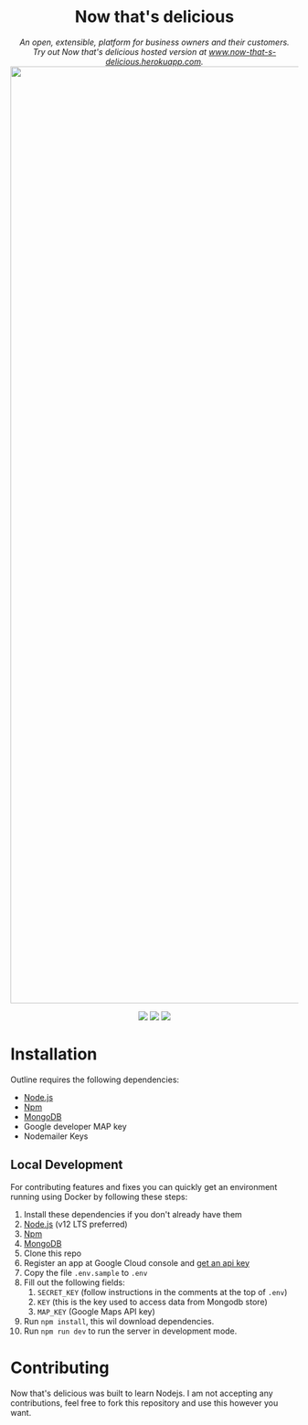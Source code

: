 <h1 align="center">Now that's delicious</h1>
<p align="center">
  <i>An open, extensible, platform for business owners and their customers.<br/>Try out Now that's delicious hosted version at <a href="https://now-that-s-delicious.herokuapp.com/">www.now-that-s-delicious.herokuapp.com</a>.</i>
  <br/>
  <img width="1640" alt="screenshot" src="https://user-images.githubusercontent.com/40148448/112752256-b74a7d00-8fef-11eb-8812-2d9a1aa3a4ee.png">
</p>
<p align="center">
  <img src="https://img.shields.io/github/issues/iamsaumya/Now-that-s-delicious">
  <img src="https://img.shields.io/github/forks/iamsaumya/Now-that-s-delicious">
  <img src="https://img.shields.io/github/stars/iamsaumya/Now-that-s-delicious">
</p>

# Installation

Outline requires the following dependencies:

- [Node.js](https://nodejs.org/)
- [Npm](https://www.npmjs.com/)
- [MongoDB](https://www.mongodb.com/)
- Google developer MAP key
- Nodemailer Keys

## Local Development

For contributing features and fixes you can quickly get an environment running using Docker by following these steps:

1. Install these dependencies if you don't already have them
  1. [Node.js](https://nodejs.org/) (v12 LTS preferred)
  1. [Npm](https://www.npmjs.com/)
  1. [MongoDB](https://www.mongodb.com/)
1. Clone this repo
1. Register an app at Google Cloud console and [get an api key](https://developers.google.com/maps/documentation/embed/get-api-key)
1. Copy the file `.env.sample` to `.env`
1. Fill out the following fields:
    1. `SECRET_KEY` (follow instructions in the comments at the top of `.env`)
    1. `KEY` (this is the key used to access data from Mongodb store)
    1. `MAP_KEY` (Google Maps API key)
1. Run `npm install`, this wil download dependencies.
1. Run `npm run dev` to run the server in development mode.


# Contributing

Now that's delicious was built to learn Nodejs. I am not accepting any contributions, feel free to fork this repository and use this however you want.
